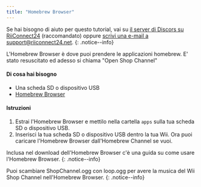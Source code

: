 ```yaml
---
title: "Homebrew Browser"
---
```


Se hai bisogno di aiuto per questo tutorial, vai su [il server di Discors su RiiConnect24](https://discord.gg/b4Y7jfD) (raccomandato) oppure [scrivi una e-mail a support@riiconnect24.net](mailto:support@riiconnect24.net).
{: .notice--info}

L'Homebrew Browser è dove puoi prendere le applicazioni homebrew. E' stato resuscitato ed adesso si chiama "Open Shop Channel"

#### Di cosa hai bisogno
* Una scheda SD o dispositivo USB
* [Homebrew Browser](/assets/files/homebrew_browser_v0.3.9e.zip)

#### Istruzioni

1. Estrai l'Homebrew Browser e mettilo nella cartella `apps` sulla tua scheda SD o dispositivo USB.
2. Inserisci la tua scheda SD o dispositivo USB dentro la tua Wii. Ora puoi caricare l'Homebrew Browser dall'Homebrew Channel se vuoi.

Inclusa nel download dell'Homebrew Browser c'è una guida su come usare l'Homebrew Browser.
{: .notice--info}

Puoi scambiare ShopChannel.ogg con loop.ogg per avere la musica del Wii Shop Channel nell'Homebrew Browser.
{: .notice--info}

